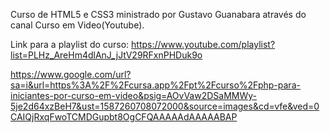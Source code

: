 Curso de HTML5 e CSS3 ministrado por Gustavo Guanabara através do canal Curso em Video(Youtube).

Link para a playlist do curso: https://www.youtube.com/playlist?list=PLHz_AreHm4dlAnJ_jJtV29RFxnPHDuk9o

https://www.google.com/url?sa=i&url=https%3A%2F%2Fcursa.app%2Fpt%2Fcurso%2Fphp-para-iniciantes-por-curso-em-video&psig=AOvVaw2DSaMMWy-5je2d64xzBeH7&ust=1587260708072000&source=images&cd=vfe&ved=0CAIQjRxqFwoTCMDGupbt8OgCFQAAAAAdAAAAABAP

